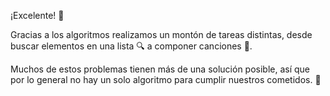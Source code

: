 ¡Excelente! :clap:

Gracias a los algoritmos realizamos un montón de tareas distintas, desde buscar elementos en una lista :mag: a componer canciones :musical_note:. 

Muchos de estos problemas tienen más de una solución posible, así que por lo general no hay un solo algoritmo para cumplir nuestros cometidos. :eyes: